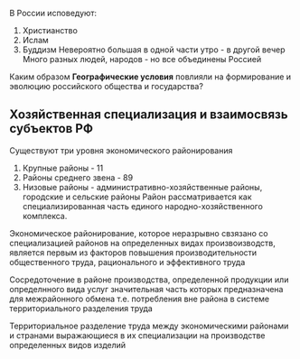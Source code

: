 В России исповедуют:
1) Христианство
2) Ислам
3) Буддизм
Невероятно большая в одной части утро - в другой вечер
Много разных людей, народов - но все объединены Россией

Каким образом **Географические условия** повлияли на формирование и эволюцию российского общества и государства?

## Хозяйственная специализация и взаимосвязь субъектов РФ
Существуют три уровня экономического районирования
1. Крупные районы - 11
2. Районы среднего звена - 89
3. Низовые районы - административно-хозяйственные районы, городские и сельские районы
Район рассматривается как специализированная часть единого народно-хозяйственного комплекса. 

Экономическое районирование, которое неразрывно свзязано со специализацией районов на определенных видах произвоизводств, является первым из факторов повышения производительности общественного труда, рационального и эффективного труда

Сосредоточение в районе производства, определенной продукции или определнного вида услуг значительная часть которых предназначена для межрайонного обмена т.е. потребления вне района в системе территориального разделения труда

Территориальное разделение труда между экономическими районами и странами выражающиеся в их специализации на производстве определенных видов изделий






